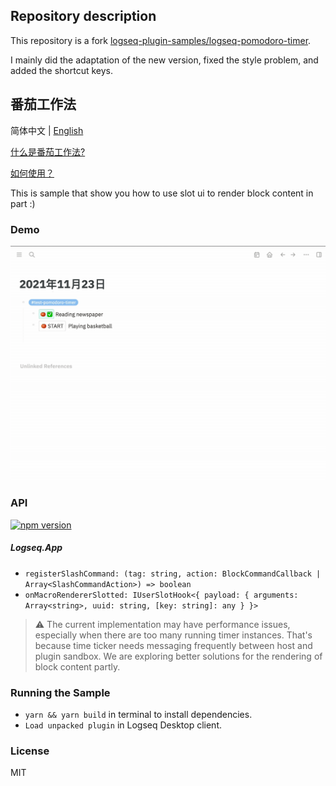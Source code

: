 ## Repository description
This repository is a fork [logseq-plugin-samples/logseq-pomodoro-timer](https://github.com/logseq/logseq-plugin-samples/tree/master/logseq-pomodoro-timer).

I mainly did the adaptation of the new version, fixed the style problem, and added the shortcut keys.
## 番茄工作法 
简体中文 | [English](./README.md)

[什么是番茄工作法?](https://zh.m.wikipedia.org/zh-hans/%E7%95%AA%E8%8C%84%E5%B7%A5%E4%BD%9C%E6%B3%95)

[如何使用？](https://www.zhihu.com/question/20189826)

This is sample that show you how to use slot ui to render block content in part :)

### Demo

![demo](./demo.gif)

### API

[![npm version](https://badge.fury.io/js/%40logseq%2Flibs.svg)](https://badge.fury.io/js/%40logseq%2Flibs)

##### Logseq.App

- `registerSlashCommand: (tag: string, action: BlockCommandCallback | Array<SlashCommandAction>) => boolean`
- `onMacroRendererSlotted: IUserSlotHook<{ payload: { arguments: Array<string>, uuid: string, [key: string]: any } }>`

> ⚠️ The current implementation may have performance issues,
> especially when there are too many running timer instances.
> That's because time ticker needs messaging frequently between
> host and plugin sandbox. We are exploring better solutions for
> the rendering of block content partly.
 
### Running the Sample

 
- `yarn && yarn build` in terminal to install dependencies.
- `Load unpacked plugin` in Logseq Desktop client.

### License
MIT

